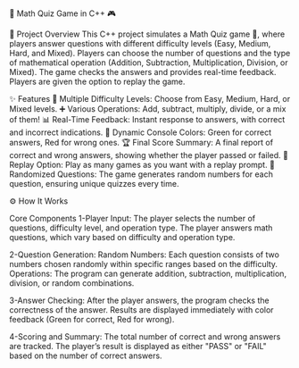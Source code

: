 🧮 Math Quiz Game in C++ 🎮

🌟 Project Overview
This C++ project simulates a Math Quiz game 🧠, where players answer questions with different difficulty levels (Easy, Medium, Hard, and Mixed). Players can choose the number of questions and the type of mathematical operation (Addition, Subtraction, Multiplication, Division, or Mixed). The game checks the answers and provides real-time feedback. Players are given the option to replay the game.

✨ Features
🧠 Multiple Difficulty Levels: Choose from Easy, Medium, Hard, or Mixed levels.
➕ Various Operations: Add, subtract, multiply, divide, or a mix of them!
📊 Real-Time Feedback: Instant response to answers, with correct and incorrect indications.
🎨 Dynamic Console Colors: Green for correct answers, Red for wrong ones.
🏆 Final Score Summary: A final report of correct and wrong answers, showing whether the player passed or failed.
🔁 Replay Option: Play as many games as you want with a replay prompt.
🤖 Randomized Questions: The game generates random numbers for each question, ensuring unique quizzes every time.


⚙️ How It Works

Core Components
1-Player Input:
The player selects the number of questions, difficulty level, and operation type.
The player answers math questions, which vary based on difficulty and operation type.

2-Question Generation:
Random Numbers: Each question consists of two numbers chosen randomly within specific ranges based on the difficulty.
Operations: The program can generate addition, subtraction, multiplication, division, or random combinations.

3-Answer Checking:
After the player answers, the program checks the correctness of the answer.
Results are displayed immediately with color feedback (Green for correct, Red for wrong).

4-Scoring and Summary:
The total number of correct and wrong answers are tracked.
The player’s result is displayed as either "PASS" or "FAIL" based on the number of correct answers.
